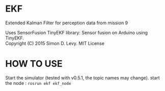 # EKF
Extended Kalman Filter for perception data from mission 9


Uses SensorFusion TinyEKF library: Sensor fusion on Arduino using TinyEKF.  
Copyright (C) 2015 Simon D. Levy.
MIT License

# HOW TO USE
Start the simulator (tested with v0.5.1, the topic names may change).
start the node : `rosrun ekf ekf_node`